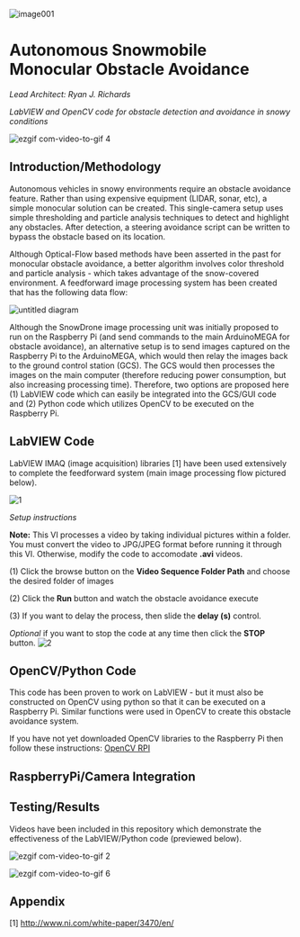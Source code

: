 ![image001](https://user-images.githubusercontent.com/23239868/28748600-b190782c-7489-11e7-82ae-55db54c94050.jpg)
# Autonomous Snowmobile Monocular Obstacle Avoidance
*Lead Architect: Ryan J. Richards*

*LabVIEW and OpenCV code for obstacle detection and avoidance in snowy conditions*

![ezgif com-video-to-gif 4](https://user-images.githubusercontent.com/23239868/28676573-ff21a2be-72b8-11e7-88fa-b2b459883bd7.gif)

## Introduction/Methodology ##

Autonomous vehicles in snowy environments require an obstacle avoidance feature. Rather than using expensive equipment (LIDAR, sonar, etc),  a simple monocular solution can be created. This single-camera setup uses simple thresholding and particle analysis techniques to detect and highlight any obstacles. After detection, a steering avoidance script can be written to bypass the obstacle based on its location.

Although Optical-Flow based methods have been asserted in the past for monocular obstacle avoidance, a better algorithm involves color threshold and particle analysis - which takes advantage of the snow-covered environment. A feedforward image processing system has been created that has the following data flow:

![untitled diagram](https://user-images.githubusercontent.com/23239868/28692853-61054774-72f0-11e7-9c6b-1f76897dc23a.jpg)

Although the SnowDrone image processing unit was initially proposed to run on the Raspberry Pi (and send commands to the main ArduinoMEGA for obstacle avoidance), an alternative setup is to send images captured on the Raspberry Pi to the ArduinoMEGA, which would then relay the images back to the ground control station (GCS). The GCS would then processes the images on the main computer (therefore reducing power consumption, but also increasing processing time). Therefore, two options are proposed here (1) LabVIEW code which can easily be integrated into the GCS/GUI code and (2) Python code which utilizes OpenCV to be executed on the Raspberry Pi.

## LabVIEW Code ##

LabVIEW IMAQ (image acquisition) libraries [1] have been used extensively to complete the feedforward system (main image processing flow pictured below).

![1](https://user-images.githubusercontent.com/23239868/28693449-b45ea2ec-72f2-11e7-9ce3-2f288aeb96af.PNG)

*Setup instructions*

**Note:** This VI processes a video by taking individual pictures within a folder. You must convert the video to JPG/JPEG format before running it through this VI. Otherwise, modify the code to accomodate **.avi** videos.

(1) Click the browse button on the **Video Sequence Folder Path** and choose the desired folder of images

(2) Click the **Run** button and watch the obstacle avoidance execute

(3) If you want to delay the process, then slide the **delay (s)** control.

*Optional* if you want to stop the code at any time then click the **STOP** button.
![2](https://user-images.githubusercontent.com/23239868/28926963-51f752e4-7837-11e7-8061-00c40541e041.JPG)




## OpenCV/Python Code ##

This code has been proven to work on LabVIEW - but it must also be constructed on OpenCV using python so that it can be executed on a Raspberry Pi. Similar functions were used in OpenCV to create this obstacle avoidance system.

If you have not yet downloaded OpenCV libraries to the Raspberry Pi then follow these instructions: [OpenCV RPI](http://www.pyimagesearch.com/2016/04/18/install-guide-raspberry-pi-3-raspbian-jessie-opencv-3/)



## RaspberryPi/Camera Integration ##




## Testing/Results ##

Videos have been included in this repository which demonstrate the effectiveness of the LabVIEW/Python code (previewed below).

![ezgif com-video-to-gif 2](https://user-images.githubusercontent.com/23239868/28652591-a7a80e5e-7256-11e7-9c03-d41bdddb1ac8.gif)

![ezgif com-video-to-gif 6](https://user-images.githubusercontent.com/23239868/28677336-38f9dc2a-72bb-11e7-8e94-b41546a17c08.gif)


## Appendix ##

[1] http://www.ni.com/white-paper/3470/en/


